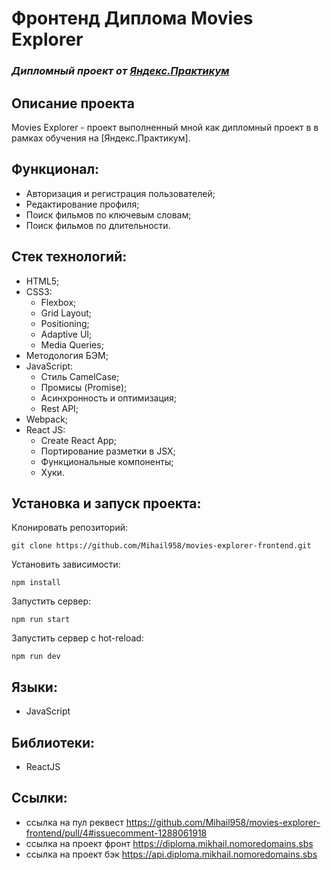# Фронтенд Диплома Movies Explorer
### *Дипломный проект от [Яндекс.Практикум](https://practicum.yandex.ru/web/)*

## Описание проекта
Movies Explorer - проект выполненный мной как дипломный проект в в рамках обучения на [Яндекс.Практикум].

## Функционал:
- Авторизация и регистрация пользователей;
- Редактирование профиля;
- Поиск фильмов по ключевым словам;
- Поиск фильмов по длительности.

## Стек технологий:
- HTML5;
- CSS3:
  - Flexbox;
  - Grid Layout;
  - Positioning;
  - Adaptive UI;
  - Media Queries;
- Методология БЭМ;
- JavaScript:
  - Стиль CamelCase;
  - Промисы (Promise);
  - Асинхронность и оптимизация;
  - Rest API;
- Webpack;
- React JS:
  - Create React App;
  - Портирование разметки в JSX;
  - Функциональные компоненты;
  - Хуки.

## Установка и запуск проекта:
Клонировать репозиторий:

    git clone https://github.com/Mihail958/movies-explorer-frontend.git

Установить зависимости:

    npm install

Запустить сервер:

    npm run start

Запустить сервер с hot-reload:

    npm run dev

## Языки:
- JavaScript

## Библиотеки:
- ReactJS

## Ссылки:
- ссылка на пул реквест https://github.com/Mihail958/movies-explorer-frontend/pull/4#issuecomment-1288061918
- ссылка на проект фронт https://diploma.mikhail.nomoredomains.sbs
- ссылка на проект бэк https://api.diploma.mikhail.nomoredomains.sbs
